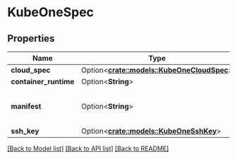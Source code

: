 # KubeOneSpec

## Properties

Name | Type | Description | Notes
------------ | ------------- | ------------- | -------------
**cloud_spec** | Option<[**crate::models::KubeOneCloudSpec**](KubeOneCloudSpec.md)> |  | [optional]
**container_runtime** | Option<**String**> |  | [optional]
**manifest** | Option<**String**> | Manifest Base64 encoded manifest | [optional]
**ssh_key** | Option<[**crate::models::KubeOneSshKey**](KubeOneSSHKey.md)> |  | [optional]

[[Back to Model list]](../README.md#documentation-for-models) [[Back to API list]](../README.md#documentation-for-api-endpoints) [[Back to README]](../README.md)


